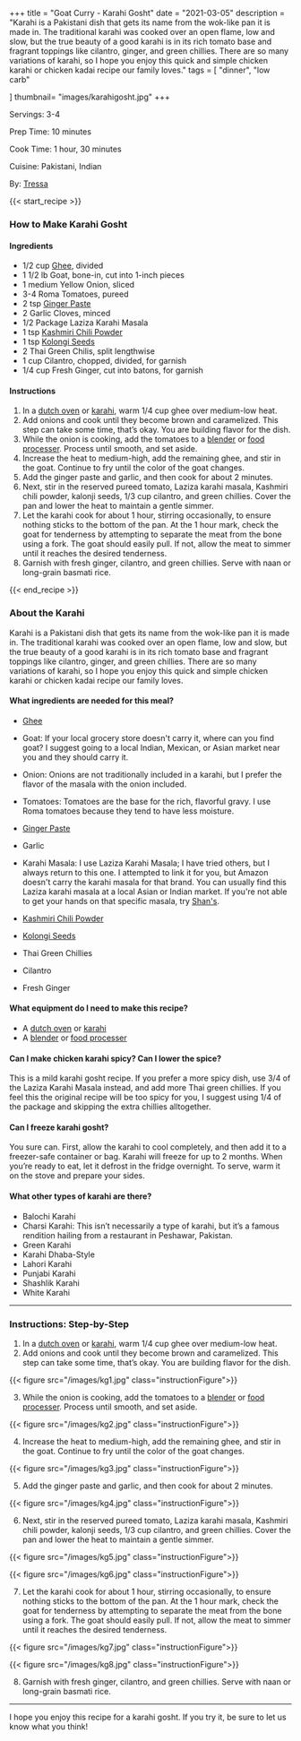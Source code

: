 +++
title = "Goat Curry - Karahi Gosht"
date = "2021-03-05"
description = "Karahi is a Pakistani dish that gets its name from the wok-like pan it is made in. The traditional karahi was cooked over an open flame, low and slow, but the true beauty of a good karahi is in its rich tomato base and fragrant toppings like cilantro, ginger, and green chillies. There are so many variations of karahi, so I hope you enjoy this quick and simple chicken karahi or chicken kadai recipe our family loves."
tags = [
    "dinner",
    "low carb"
  
]
thumbnail= "images/karahigosht.jpg"
+++

Servings: 3-4 <!--more-->

Prep Time: 10 minutes 

Cook Time: 1 hour, 30 minutes 

Cuisine: Pakistani, Indian 

By: [Tressa](https://www.jamilghar.com/about/)

{{< start_recipe >}}

### How to Make Karahi Gosht 

#### Ingredients 

* 1/2 cup [Ghee](https://amzn.to/2ZkJkrW), divided
* 1 1/2 lb Goat, bone-in, cut into 1-inch pieces
* 1 medium Yellow Onion, sliced
* 3-4 Roma Tomatoes, pureed 
* 2 tsp [Ginger Paste](https://amzn.to/3lic68c) 
* 2 Garlic Cloves, minced
* 1/2 Package Laziza Karahi Masala 
* 1 tsp [Kashmiri Chili Powder](https://amzn.to/3jP2lMC) 
* 1 tsp [Kolongi Seeds](https://amzn.to/3jMZUuh) 
* 2 Thai Green Chilis, split lengthwise
* 1 cup Cilantro, chopped, divided, for garnish 
* 1/4 cup Fresh Ginger, cut into batons, for garnish

#### Instructions 

1. In a [dutch oven](https://amzn.to/3o0Z68E) or [karahi](https://amzn.to/3BuoEPL), warm 1/4 cup ghee over medium-low heat.
2. Add onions and cook until they become brown and caramelized. This step can take some time, that’s okay. You are building flavor for the dish. 
3. While the onion is cooking, add the tomatoes to a [blender](https://amzn.to/3D3VsPB) or [food processer](https://amzn.to/3xvwCXS). Process until smooth, and set aside.
4. Increase the heat to medium-high, add the remaining ghee, and stir in the goat. Continue to fry until the color of the goat changes.
5. Add the ginger paste and garlic, and then cook for about 2 minutes.
6. Next, stir in the reserved pureed tomato, Laziza karahi masala, Kashmiri chili powder, kalonji seeds, 1/3 cup cilantro, and green chillies. Cover the pan and lower the heat to maintain a gentle simmer. 
7. Let the karahi cook for about 1 hour, stirring occasionally, to ensure nothing sticks to the bottom of the pan. At the 1 hour mark, check the goat for tenderness by attempting to separate the meat from the bone using a fork. The goat should easily pull. If not, allow the meat to simmer until it reaches the desired tenderness.
8. Garnish with fresh ginger, cilantro, and green chillies. Serve with naan or long-grain basmati rice.

{{< end_recipe >}}

### About the Karahi  

Karahi is a Pakistani dish that gets its name from the wok-like pan it is made in. The traditional karahi was cooked over an open flame, low and slow, but the true beauty of a good karahi is in its rich tomato base and fragrant toppings like cilantro, ginger, and green chillies. There are so many variations of karahi, so I hope you enjoy this quick and simple chicken karahi or chicken kadai recipe our family loves.

#### What ingredients are needed for this meal?

* [Ghee](https://amzn.to/2ZkJkrW) 

* Goat: If your local grocery store doesn't carry it, where can you find goat? I suggest going to a local Indian, Mexican, or Asian market near you and they should carry it. 

* Onion: Onions are not traditionally included in a karahi, but I prefer the flavor of the masala with the onion included. 

* Tomatoes: Tomatoes are the base for the rich, flavorful gravy. I use Roma tomatoes because they tend to have less moisture.

* [Ginger Paste](https://amzn.to/3lic68c) 

* Garlic

* Karahi Masala: I use Laziza Karahi Masala; I have tried others, but I always return to this one. I attempted to link it for you, but Amazon doesn't carry the karahi masala for that brand. You can usually find this Laziza karahi masala at a local Asian or Indian market. If you're not able to get your hands on that specific masala, try [Shan's](https://amzn.to/3dfIHat).

* [Kashmiri Chili Powder](https://amzn.to/3jP2lMC) 

* [Kolongi Seeds](https://amzn.to/3jMZUuh) 

* Thai Green Chillies 

* Cilantro 

* Fresh Ginger 

#### What equipment do I need to make this recipe?

* A [dutch oven](https://amzn.to/3o0Z68E) or [karahi](https://amzn.to/3BuoEPL)
* A [blender](https://amzn.to/3D3VsPB) or [food processer](https://amzn.to/3xvwCXS)

#### Can I make chicken karahi spicy? Can I lower the spice?

This is a mild karahi gosht recipe. If you prefer a more spicy dish, use 3/4 of the Laziza Karahi Masala instead, and add more Thai green chillies. If you feel this the original recipe will be too spicy for you, I suggest using 1/4 of the package and skipping the extra chillies alltogether.

#### Can I freeze karahi gosht?

You sure can. First, allow the karahi to cool completely, and then add it to a freezer-safe container or bag. Karahi will freeze for up to 2 months. When you’re ready to eat, let it defrost in the fridge overnight. To serve, warm it on the stove and prepare your sides.

#### What other types of karahi are there?

* Balochi Karahi
* Charsi Karahi: This isn’t necessarily a type of karahi, but it’s a famous rendition hailing from a restaurant in Peshawar, Pakistan.
* Green Karahi
* Karahi Dhaba-Style
* Lahori Karahi
* Punjabi Karahi
* Shashlik Karahi
* White Karahi

--- 

### Instructions: Step-by-Step

1. In a [dutch oven](https://amzn.to/3o0Z68E) or [karahi](https://amzn.to/3BuoEPL), warm 1/4 cup ghee over medium-low heat.
2. Add onions and cook until they become brown and caramelized. This step can take some time, that’s okay. You are building flavor for the dish.  

{{< figure src="/images/kg1.jpg" class="instructionFigure">}}

3. While the onion is cooking, add the tomatoes to a [blender](https://amzn.to/3D3VsPB) or [food processer](https://amzn.to/3xvwCXS). Process until smooth, and set aside.

{{< figure src="/images/kg2.jpg" class="instructionFigure">}}

4. Increase the heat to medium-high, add the remaining ghee, and stir in the goat. Continue to fry until the color of the goat changes.

{{< figure src="/images/kg3.jpg" class="instructionFigure">}}

5. Add the ginger paste and garlic, and then cook for about 2 minutes.

{{< figure src="/images/kg4.jpg" class="instructionFigure">}}

6. Next, stir in the reserved pureed tomato, Laziza karahi masala, Kashmiri chili powder, kalonji seeds, 1/3 cup cilantro, and green chillies. Cover the pan and lower the heat to maintain a gentle simmer. 

{{< figure src="/images/kg5.jpg" class="instructionFigure">}}

{{< figure src="/images/kg6.jpg" class="instructionFigure">}}

7. Let the karahi cook for about 1 hour, stirring occasionally, to ensure nothing sticks to the bottom of the pan. At the 1 hour mark, check the goat for tenderness by attempting to separate the meat from the bone using a fork. The goat should easily pull. If not, allow the meat to simmer until it reaches the desired tenderness.

{{< figure src="/images/kg7.jpg" class="instructionFigure">}}

{{< figure src="/images/kg8.jpg" class="instructionFigure">}}

8. Garnish with fresh ginger, cilantro, and green chillies. Serve with naan or long-grain basmati rice.

----

I hope you enjoy this recipe for a karahi gosht. If you try it, be sure to let us know what you think!

